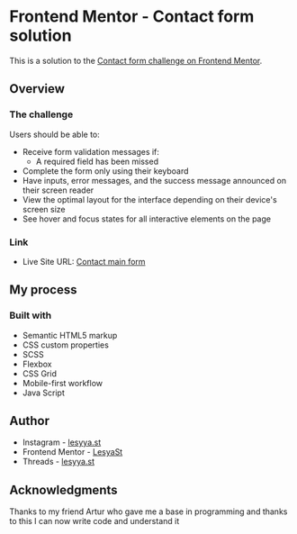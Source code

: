 # Frontend Mentor - Contact form solution

This is a solution to the [Contact form challenge on Frontend Mentor](https://www.frontendmentor.io/challenges/contact-form--G-hYlqKJj).

## Overview

### The challenge

Users should be able to:

- Receive form validation messages if:
  - A required field has been missed
- Complete the form only using their keyboard
- Have inputs, error messages, and the success message announced on their screen reader
- View the optimal layout for the interface depending on their device's screen size
- See hover and focus states for all interactive elements on the page

### Link

- Live Site URL: [Contact main form](https://lesyast.github.io/contact-main-form/)

## My process

### Built with

- Semantic HTML5 markup
- CSS custom properties
- SCSS 
- Flexbox
- CSS Grid
- Mobile-first workflow
- Java Script

## Author

- Instagram - [lesyya.st](https://www.instagram.com/lesyya.st?igsh=MzZqZXBtdXFkbDU1)
- Frontend Mentor - [LesyaSt](https://www.frontendmentor.io/profile/LesyaSt)
- Threads - [lesyya.st](https://www.threads.net/@lesyya.st)

## Acknowledgments

Thanks to my friend Artur who gave me a base in programming and thanks to this I can now write code and understand it
